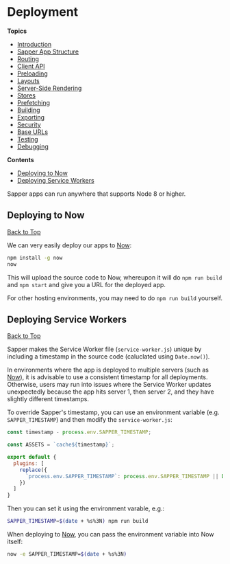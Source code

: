 # Deployment

**Topics**
* [Introduction](./readme.md)
* [Sapper App Structure](./01-sapper-app-structure.md)
* [Routing](./02-routing.md)
* [Client API](./03-client-api.md)
* [Preloading](./04-preloading.md)
* [Layouts](./05-layouts.md)
* [Server-Side Rendering](./06-server-side-rendering.md)
* [Stores](./07-stores.md)
* [Prefetching](./08-prefetching.md)
* [Building](./09-building.md)
* [Exporting](./10-exporting.md)
* [Security](./12-security.md)
* [Base URLs](./13-base-urls.md)
* [Testing](./14-testing.md)
* [Debugging](./15-debugging.md)

**Contents**
* [Deploying to Now](#deploying-to-now)
* [Deploying Service Workers](#deploying-service-workers)

Sapper apps can run anywhere that supports Node 8 or higher.

## Deploying to Now
[Back to Top](#deployment)

We can very easily deploy our apps to [Now](https://zeit.co/now):

```bash
npm install -g now
now
```

This will upload the source code to Now, whereupon it will do `npm run build` and `npm start` and give you a URL for the deployed app.

For other hosting environments, you may need to do `npm run build` yourself.

## Deploying Service Workers
[Back to Top](#deployment)

Sapper makes the Service Worker file (`service-worker.js`) unique by including a timestamp in the source code (caluclated using `Date.now()`).

In environments where the app is deployed to multiple servers (such as [Now](https://zeit.co/now)), it is advisable to use a consistent timestamp for all deployments. Otherwise, users may run into issues where the Service Worker updates unexpectedly because the app hits server 1, then server 2, and they have slightly different timestamps.

To override Sapper's timestamp, you can use an environment variable (e.g. `SAPPER_TIMESTAMP`) and then modify the `service-worker.js`:

```js
const timestamp - process.env.SAPPER_TIMESTAMP;

const ASSETS = `cache${timestamp}`;

export default {
  plugins: [
    replace({
      `process.env.SAPPER_TIMESTAMP`: process.env.SAPPER_TIMESTAMP || Date.now()
    })
  ]
}
```

Then you can set it using the environment varable, e.g.:

```bash
SAPPER_TIMESTAMP=$(date + %s%3N) npm run build
```

When deploying to [Now](https://zeit.co/now), you can pass the environment variable into Now itself:

```bash
now -e SAPPER_TIMESTAMP=$(date + %s%3N)
```